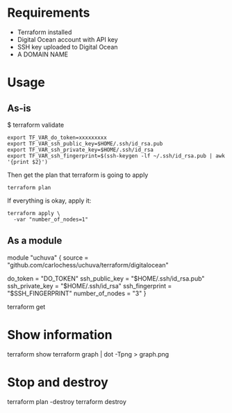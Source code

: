 
# Requirements

* Terraform installed
* Digital Ocean account with API key
* SSH key uploaded to Digital Ocean
* A DOMAIN NAME

# Usage

## As-is
$ terraform validate

```
export TF_VAR_do_token=xxxxxxxxx
export TF_VAR_ssh_public_key=$HOME/.ssh/id_rsa.pub
export TF_VAR_ssh_private_key=$HOME/.ssh/id_rsa
export TF_VAR_ssh_fingerprint=$(ssh-keygen -lf ~/.ssh/id_rsa.pub | awk '{print $2}')
```
Then get the plan that terraform is going to apply
```
terraform plan
```
If everything is okay, apply it:
```
terraform apply \
  -var "number_of_nodes=1"
```

## As a module
  
module "uchuva" {
  source = "github.com/carlochess/uchuva/terraform/digitalocean"
  
  do_token        = "DO_TOKEN"
  ssh_public_key  = "$HOME/.ssh/id_rsa.pub"
  ssh_private_key = "$HOME/.ssh/id_rsa"
  ssh_fingerprint = "$SSH_FINGERPRINT"
  number_of_nodes = "3"
}

terraform get

# Show information
terraform show
terraform graph | dot -Tpng > graph.png

# Stop and destroy
terraform plan -destroy
terraform destroy
